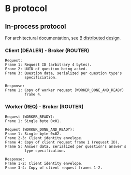# B protocol

## In-process protocol

For architectural documentation, see [B distributed
design][Distributed-Design.md].

### Client (DEALER) - Broker (ROUTER)

    Request:
    Frame 1: Request ID (arbitrary 4 bytes).
    Frame 2: UUID of question being asked.
    Frame 3: Question data, serialized per question type's
             specificiation.

    Response:
    Frame 1: Copy of worker request (WORKER_DONE_AND_READY)
             frame 4.

### Worker (REQ) - Broker (ROUTER)

    Request (WORKER_READY):
    Frame 1: Single byte 0x01.

    Request (WORKER_DONE_AND_READY):
    Frame 1: Single byte 0x02.
    Frame 2-3: Client identity envelope.
    Frame 4: Copy of client request frame 1 (request ID).
    Frame 5: Answer data, serialized per question's answer's
             type specification.

    Response:
    Frame 1-2: Client identity envelope.
    Frame 3-4: Copy of client request frames 1-2.

[Distributed-Design.md]: Distributed-Design.md
